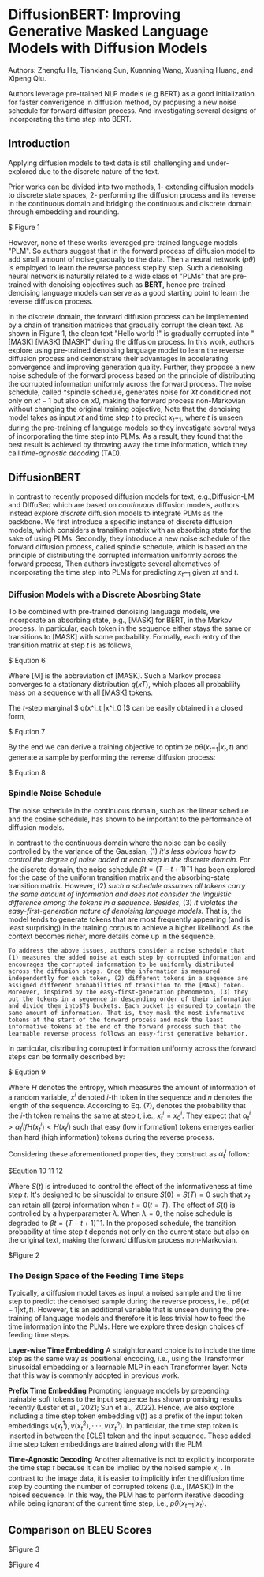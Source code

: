 # DiffusionBERT: Improving Generative Masked Language Models with Diffusion Models

Authors: Zhengfu He, Tianxiang Sun, Kuanning Wang, Xuanjing Huang, and Xipeng Qiu.

Authors leverage pre-trained NLP models (e.g BERT) as a good initialization for faster converigence in diffusion method, by propusing a new noise schedule for forward diffusion process. And investigating several designs of incorporating the time step into BERT.

## Introduction


Applying diffusion models to text data is still challenging and under-explored due to the discrete nature of the text.

Prior works can be divided into two methods, 1- extending diffusion models to discrete state spaces, 2- performing the diffusion process and its reverse in the continuous domain and bridging the continuous and discrete domain through embedding and rounding.

$ Figure 1

However, none of these works leveraged pre-trained language models "PLM". So authors suggest that in the forward process of diffusion model to add small amount of noise gradually to the data. Then a neural network ($p θ$) is employed to learn the reverse process step by step. Such a denoising neural network is naturally related to a wide class of "PLMs" that are pre-trained with denoising objectives such as **BERT**, hence pre-trained denoising language models can serve as a good starting point to learn the reverse diffusion process.

In the discrete domain, the forward diffusion process can be implemented by a chain of transition matrices that gradually corrupt the clean text. As shown in Figure 1, the clean text "Hello world !" is gradually corrupted into " [MASK]  [MASK]  [MASK]" during the diffusion process. In this work, authors explore using pre-trained denoising language model to learn the reverse diffusion process and demonstrate their advantages in accelerating convergence and improving generation quality. Further, they propose a new noise schedule of the forward process based on the principle of distributing the corrupted information uniformly across the forward process. The noise schedule, called *spindle schedule, generates noise for $Xt$ conditioned not only on $x t−1$ but also on $x0$, making the forward process non-Markovian without changing the original training objective, Note that the denoising model takes as input $xt$ and time step $t$ to predict $x_t-_1$, where $t$ is unseen during the pre-training of language models so they investigate several ways of incorporating the time step into PLMs. As a result, they found that the best result is achieved by throwing away the time information, which they call *time-agnostic decoding* (TAD).

## DiffusionBERT

In contrast to recently proposed diffusion models for text, e.g.,Diffusion-LM and DIffuSeq which are based on *continuous* diffusion models, authors instead explore *discrete* diffusion models to integrate PLMs as the backbone. We first introduce a specific instance of discrete diffusion models, which considers a transition matrix with an absorbing state for the sake of using PLMs. Secondly, they introduce a new noise schedule of the forward diffusion process, called spindle schedule, which is based on the principle of distributing the corrupted information uniformly across the forward process, Then authors investigate several alternatives of incorporating the time step into PLMs for predicting $x_t-_1$ given $xt$ and $t$.

### Diffusion Models with a Discrete Abosrbing State

To be combined with pre-trained denoising language models, we incorporate an absorbing state, e.g., [MASK] for BERT, in the Markov process. In particular, each token in the sequence either stays the same or transitions to [MASK] with some probability. Formally, each entry of the transition matrix at step $t$ is as follows,

$ Eqution 6

Where [M] is the abbreviation of [MASK]. Such a Markov process converges to a stationary distribution $q(x T )$, which places all probability mass on a sequence with all [MASK] tokens.

The $t$-step marginal $ q(x^i_t |x^i_0 )$ can be easily obtained in a closed form,

$ Eqution 7

By the end we can derive a training objective to optimize $p θ (x _t −_1 |x_t , t)$ and generate a sample by performing the reverse diffusion process:

$ Eqution 8

### Spindle Noise Schedule


The noise schedule in the continuous domain, such as the linear schedule and the cosine schedule, has shown to be important to the performance of diffusion models.

In contrast to the continuous domain where the noise can be easily controlled by the variance of the Gaussian, (1) *it's less obvious how to control the degree of noise added at each step in the discrete domain*. For the discrete domain, the noise schedule $β t = (T − t + 1)^-1$ has been explored for the case of the uniform transition matrix and the absorbing-state transition matrix. However, (2) *such a schedule assumes all tokens carry the same amount of information and does not consider the linguistic difference among the tokens in a sequence. Besides*, (3) *it violates the easy-first-generation nature of denoising language models.* That is, the model tends to generate tokens that are most frequently appearing (and is least surprising) in the training corpus to achieve a higher likelihood. As the context becomes richer, more details come up in the sequence,

    To address the above issues, authors consider a noise schedule that (1) measures the added noise at each step by corrupted information and encourages the corrupted information to be uniformly distributed across the diffusion steps. Once the information is measured independently for each token, (2) different tokens in a sequence are assigned different probabilities of transition to the [MASK] token. Moreover, inspired by the easy-first-generation phenomenon, (3) they put the tokens in a sequence in descending order of their information and divide them into$T$ buckets. Each bucket is ensured to contain the same amount of information. That is, they mask the most informative tokens at the start of the forward process and mask the least informative tokens at the end of the forward process such that the learnable reverse process follows an easy-first generative behavior.

In particular, distributing corrupted information uniformly across the forward steps can be formally described by:

$ Eqution 9

Where $H$ denotes the entropy, which measures the amount of information of a random variable, $x^i$ denoted $i$-th token in the sequence and $n$ denotes the length of the sequence. According to Eq. (7), denotes the probability that the $i$-th token remains the same at step $t$, i.e., $x^i_t = x^i_0$. They expect that $α^i_t > α^j_t if H(x ^i_t ) < H(x^j_t )$ such that easy (low information) tokens emerges earlier than hard (high information) tokens during the reverse process.

Considering these aforementioned properties, they construct as $α^i_t$ follow:

$Eqution 10 11 12

Where $S(t)$ is introduced to control the effect of the informativeness at time step $t$. It's designed to be sinusoidal to ensure $S(0) = S(T) = 0$ such that $x_t$ can retain all (zero) information when $t = 0 (t=T)$. The effect of $S(t)$ is controlled by a hyperparameter $λ$. When $λ = 0$, the noise schedule is degraded to $β t = (T −t+1)^−1$. In the proposed schedule, the transition probability at time step $t$ depends not only on the current state but also on the original text, making the forward diffusion process non-Markovian.

$Figure 2

### The Design Space of the Feeding Time Steps

Typically, a diffusion model takes as input a noised sample and the time step to predict the denoised sample during the reverse process, i.e., $p θ (x t−1 |x t , t)$. However, t is an additional variable that is unseen during the pre-training of language models and therefore it is less trivial how to feed the time information into the PLMs. Here we explore three design choices of feeding time steps.

**Layer-wise Time Embedding** A straightforward choice is to include the time step as the same way as positional encoding, i.e., using the Transformer sinusoidal embedding or a learnable MLP in each Transformer layer. Note that this way is commonly adopted in previous work.

**Prefix Time Embedding** Prompting language models by prepending trainable soft tokens to the input sequence has shown promising results recently (Lester et al., 2021; Sun et al., 2022). Hence, we also explore including a time step token embedding $v(t)$ as a prefix of the input token embeddings $v(x^1_t), v(x^2_t ), · · · , v(x^n_t )$. In particular, the time step token is inserted in between the [CLS] token and the input sequence. These added time step token embeddings are trained along with the PLM.

**Time-Agnostic Decoding** Another alternative is not to explicitly incorporate the time step $t$ because it can be implied by the noised sample $x_t$ . In contrast to the image data, it is easier to implicitly infer the diffusion time step by counting the number of corrupted tokens (i.e., [MASK]) in the noised sequence. In this way, the PLM has to perform iterative decoding while being ignorant of the current time step, i.e., $p θ (x_t−_1 |x_t )$.


## Comparison on BLEU Scores

$Figure 3 

$Figure 4
